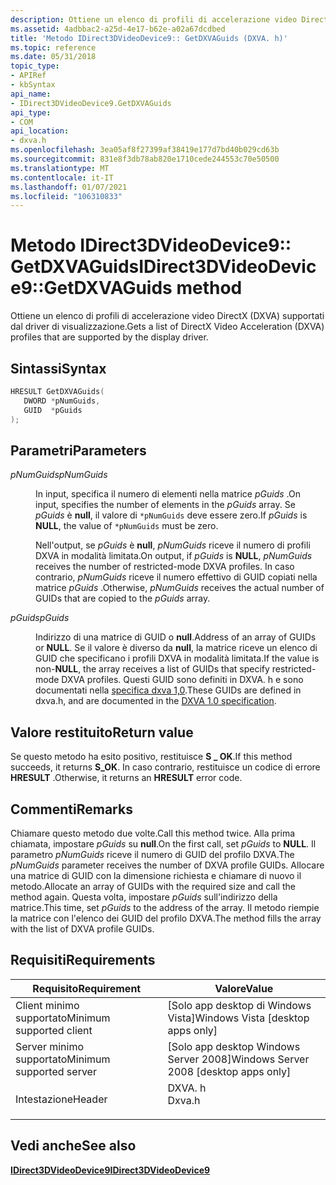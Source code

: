 ```yaml
---
description: Ottiene un elenco di profili di accelerazione video DirectX (DXVA) supportati dal driver di visualizzazione.
ms.assetid: 4adbbac2-a25d-4e17-b62e-a02a67dcdbed
title: 'Metodo IDirect3DVideoDevice9:: GetDXVAGuids (DXVA. h)'
ms.topic: reference
ms.date: 05/31/2018
topic_type:
- APIRef
- kbSyntax
api_name:
- IDirect3DVideoDevice9.GetDXVAGuids
api_type:
- COM
api_location:
- dxva.h
ms.openlocfilehash: 3ea05af8f27399af38419e177d7bd40b029cd63b
ms.sourcegitcommit: 831e8f3db78ab820e1710cede244553c70e50500
ms.translationtype: MT
ms.contentlocale: it-IT
ms.lasthandoff: 01/07/2021
ms.locfileid: "106310833"
---
```

# <a name="idirect3dvideodevice9getdxvaguids-method"></a><span data-ttu-id="f029f-103">Metodo IDirect3DVideoDevice9:: GetDXVAGuids</span><span class="sxs-lookup"><span data-stu-id="f029f-103">IDirect3DVideoDevice9::GetDXVAGuids method</span></span>

<span data-ttu-id="f029f-104">Ottiene un elenco di profili di accelerazione video DirectX (DXVA) supportati dal driver di visualizzazione.</span><span class="sxs-lookup"><span data-stu-id="f029f-104">Gets a list of DirectX Video Acceleration (DXVA) profiles that are supported by the display driver.</span></span>

## <a name="syntax"></a><span data-ttu-id="f029f-105">Sintassi</span><span class="sxs-lookup"><span data-stu-id="f029f-105">Syntax</span></span>


```C++
HRESULT GetDXVAGuids(
   DWORD *pNumGuids,
   GUID  *pGuids
);
```



## <a name="parameters"></a><span data-ttu-id="f029f-106">Parametri</span><span class="sxs-lookup"><span data-stu-id="f029f-106">Parameters</span></span>

<dl> <dt>

<span data-ttu-id="f029f-107">*pNumGuids*</span><span class="sxs-lookup"><span data-stu-id="f029f-107">*pNumGuids*</span></span> 
</dt> <dd>

<span data-ttu-id="f029f-108">In input, specifica il numero di elementi nella matrice *pGuids* .</span><span class="sxs-lookup"><span data-stu-id="f029f-108">On input, specifies the number of elements in the *pGuids* array.</span></span> <span data-ttu-id="f029f-109">Se *pGuids* è **null**, il valore di `*pNumGuids` deve essere zero.</span><span class="sxs-lookup"><span data-stu-id="f029f-109">If *pGuids* is **NULL**, the value of `*pNumGuids` must be zero.</span></span>

<span data-ttu-id="f029f-110">Nell'output, se *pGuids* è **null**, *pNumGuids* riceve il numero di profili DXVA in modalità limitata.</span><span class="sxs-lookup"><span data-stu-id="f029f-110">On output, if *pGuids* is **NULL**, *pNumGuids* receives the number of restricted-mode DXVA profiles.</span></span> <span data-ttu-id="f029f-111">In caso contrario, *pNumGuids* riceve il numero effettivo di GUID copiati nella matrice *pGuids* .</span><span class="sxs-lookup"><span data-stu-id="f029f-111">Otherwise, *pNumGuids* receives the actual number of GUIDs that are copied to the *pGuids* array.</span></span>

</dd> <dt>

<span data-ttu-id="f029f-112">*pGuids*</span><span class="sxs-lookup"><span data-stu-id="f029f-112">*pGuids*</span></span> 
</dt> <dd>

<span data-ttu-id="f029f-113">Indirizzo di una matrice di GUID o **null**.</span><span class="sxs-lookup"><span data-stu-id="f029f-113">Address of an array of GUIDs or **NULL**.</span></span> <span data-ttu-id="f029f-114">Se il valore è diverso da **null**, la matrice riceve un elenco di GUID che specificano i profili DXVA in modalità limitata.</span><span class="sxs-lookup"><span data-stu-id="f029f-114">If the value is non-**NULL**, the array receives a list of GUIDs that specify restricted-mode DXVA profiles.</span></span> <span data-ttu-id="f029f-115">Questi GUID sono definiti in DXVA. h e sono documentati nella [specifica dxva 1,0](/windows-hardware/drivers/display/directx-video-acceleration).</span><span class="sxs-lookup"><span data-stu-id="f029f-115">These GUIDs are defined in dxva.h, and are documented in the [DXVA 1.0 specification](/windows-hardware/drivers/display/directx-video-acceleration).</span></span>

</dd> </dl>

## <a name="return-value"></a><span data-ttu-id="f029f-116">Valore restituito</span><span class="sxs-lookup"><span data-stu-id="f029f-116">Return value</span></span>

<span data-ttu-id="f029f-117">Se questo metodo ha esito positivo, restituisce **S \_ OK**.</span><span class="sxs-lookup"><span data-stu-id="f029f-117">If this method succeeds, it returns **S\_OK**.</span></span> <span data-ttu-id="f029f-118">In caso contrario, restituisce un codice di errore **HRESULT** .</span><span class="sxs-lookup"><span data-stu-id="f029f-118">Otherwise, it returns an **HRESULT** error code.</span></span>

## <a name="remarks"></a><span data-ttu-id="f029f-119">Commenti</span><span class="sxs-lookup"><span data-stu-id="f029f-119">Remarks</span></span>

<span data-ttu-id="f029f-120">Chiamare questo metodo due volte.</span><span class="sxs-lookup"><span data-stu-id="f029f-120">Call this method twice.</span></span> <span data-ttu-id="f029f-121">Alla prima chiamata, impostare *pGuids* su **null**.</span><span class="sxs-lookup"><span data-stu-id="f029f-121">On the first call, set *pGuids* to **NULL**.</span></span> <span data-ttu-id="f029f-122">Il parametro *pNumGuids* riceve il numero di GUID del profilo DXVA.</span><span class="sxs-lookup"><span data-stu-id="f029f-122">The *pNumGuids* parameter receives the number of DXVA profile GUIDs.</span></span> <span data-ttu-id="f029f-123">Allocare una matrice di GUID con la dimensione richiesta e chiamare di nuovo il metodo.</span><span class="sxs-lookup"><span data-stu-id="f029f-123">Allocate an array of GUIDs with the required size and call the method again.</span></span> <span data-ttu-id="f029f-124">Questa volta, impostare *pGuids* sull'indirizzo della matrice.</span><span class="sxs-lookup"><span data-stu-id="f029f-124">This time, set *pGuids* to the address of the array.</span></span> <span data-ttu-id="f029f-125">Il metodo riempie la matrice con l'elenco dei GUID del profilo DXVA.</span><span class="sxs-lookup"><span data-stu-id="f029f-125">The method fills the array with the list of DXVA profile GUIDs.</span></span>

## <a name="requirements"></a><span data-ttu-id="f029f-126">Requisiti</span><span class="sxs-lookup"><span data-stu-id="f029f-126">Requirements</span></span>



| <span data-ttu-id="f029f-127">Requisito</span><span class="sxs-lookup"><span data-stu-id="f029f-127">Requirement</span></span> | <span data-ttu-id="f029f-128">Valore</span><span class="sxs-lookup"><span data-stu-id="f029f-128">Value</span></span> |
|-------------------------------------|-----------------------------------------------------------------------------------|
| <span data-ttu-id="f029f-129">Client minimo supportato</span><span class="sxs-lookup"><span data-stu-id="f029f-129">Minimum supported client</span></span><br/> | <span data-ttu-id="f029f-130">\[Solo app desktop di Windows Vista\]</span><span class="sxs-lookup"><span data-stu-id="f029f-130">Windows Vista \[desktop apps only\]</span></span><br/>                                    |
| <span data-ttu-id="f029f-131">Server minimo supportato</span><span class="sxs-lookup"><span data-stu-id="f029f-131">Minimum supported server</span></span><br/> | <span data-ttu-id="f029f-132">\[Solo app desktop Windows Server 2008\]</span><span class="sxs-lookup"><span data-stu-id="f029f-132">Windows Server 2008 \[desktop apps only\]</span></span><br/>                              |
| <span data-ttu-id="f029f-133">Intestazione</span><span class="sxs-lookup"><span data-stu-id="f029f-133">Header</span></span><br/>                   | <dl> <span data-ttu-id="f029f-134"><dt>DXVA. h</dt></span><span class="sxs-lookup"><span data-stu-id="f029f-134"><dt>Dxva.h</dt></span></span> </dl> |



## <a name="see-also"></a><span data-ttu-id="f029f-135">Vedi anche</span><span class="sxs-lookup"><span data-stu-id="f029f-135">See also</span></span>

<dl> <dt>

[<span data-ttu-id="f029f-136">**IDirect3DVideoDevice9**</span><span class="sxs-lookup"><span data-stu-id="f029f-136">**IDirect3DVideoDevice9**</span></span>](idirect3dvideodevice9.md)
</dt> </dl>

 

 
